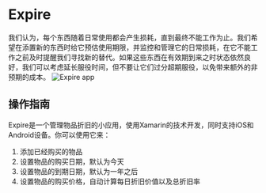 # Expire
我们认为，每个东西随着日常使用都会产生损耗，直到最终不能工作为止。我们希望在添置新的东西时给它预估使用期限，并监控和管理它的日常损耗，在它不能工作之前及时提醒我们寻找新的替代。如果这些东西在有效期到来之时状态依然良好，我们可以考虑延长服役时间，但不要让它们过分超期服役，以免带来额外的非预期的成本。
![Expire app](https://user-images.githubusercontent.com/132692/27844427-46b9255a-6154-11e7-8997-837f431e45fb.jpeg)
## 操作指南
Expire是一个管理物品折旧的小应用，使用Xamarin的技术开发，同时支持iOS和Android设备。你可以使用它来：
1. 添加已经购买的物品
2. 设置物品的购买日期，默认为今天
3. 设置物品的到期日期，默认为一年之后
4. 设置物品的购买价格，自动计算每日折旧价值以及总折旧率
